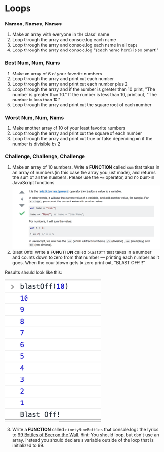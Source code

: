 # Loops

### Names, Names, Names 
1. Make an array with everyone in the class' name
1. Loop through the array and console.log each name
1. Loop through the array and console.log each name in all caps
1. Loop through the array and console.log "{each name here} is so smart!"

### Best Num, Num, Nums
1. Make an array of 6 of your favorite numbers
1. Loop through the array and print out each number
1. Loop through the array and print out each number plus 2
1. Loop through the array and if the number is greater than 10 print, "The number is greater than 10." If the number is less than 10, print out, "The number is less than 10."
1. Loop through the array and print out the square root of each number

### Worst Num, Num, Nums
1. Make another array of 10 of your least favorite numbers
1. Loop through the array and print out the square of each number
1. Loop through the array and print out true or false depending on if the number is divisible by 2

### Challenge, Challenge, Challenge
1. Make an array of 10 numbers. Write a **FUNCTION** called `sum` that takes in an array of numbers (in this case the array you just made), and returns the sum of all the numbers. Please use the `+=` operator, and no built-in JavaScript functions.
  ![Help](images/helper.png)
2. Blast Off!!! Write a **FUNCTION** called `blastOff` that takes in a number and counts down to zero from that number — printing each number as it goes. When the countdown gets to zero print out, "BLAST OFF!!!"  

  Results should look like this:  

  ![Results](images/blastoff.png)  

3. Write a **FUNCTION** called `ninetyNineBottles` that console.logs the lyrics to [99 Bottles of Beer on the Wall](http://www.99-bottles-of-beer.net/lyrics.html). Hint: You should loop, but don't use an array. Instead you should declare a variable outside of the loop that is initialized to 99.
